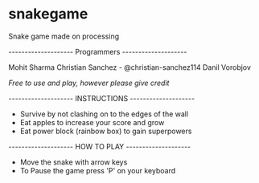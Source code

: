 # snakegame
Snake game made on processing

-------------------- Programmers --------------------

Mohit Sharma
Christian Sanchez  - @christian-sanchez114
Danil Vorobjov

*Free to use and play, however please give credit*

-------------------- INSTRUCTIONS --------------------

- Survive by not clashing on to the edges of the wall
- Eat apples to increase your score and grow
- Eat power block (rainbow box) to gain superpowers

-------------------- HOW TO PLAY --------------------

- Move the snake with arrow keys
- To Pause the game press 'P' on your keyboard
